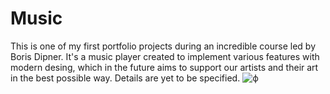 # Music

This is one of my first portfolio projects during an incredible course led by Boris Dipner. It's a music player created to implement various features with modern desing, which in the future aims to support our artists and their art in the best possible way. Details are yet to be specified.
![ф](https://github.com/Aidark111/Music/assets/157212951/f834d737-33bc-4ff3-87e9-4661663a9671)
